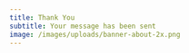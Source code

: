 ```yaml
---
title: Thank You
subtitle: Your message has been sent
image: /images/uploads/banner-about-2x.png
---
```

